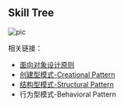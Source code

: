 ## Skill Tree
![pic](https://ws3.sinaimg.cn/large/006tNbRwgy1fv4fhbow12j31kw147wp4.jpg)

相关链接：
- [面向对象设计原则](https://github.com/flxyd/skill-tree/blob/master/designPattern/DesignPrinciples.md)
- [创建型模式-Creational Pattern](https://github.com/flxyd/skill-tree/blob/master/designPattern/CreationalPattern.md)
- [结构型模式-Structural Pattern](https://github.com/flxyd/skill-tree/blob/master/designPattern/StructuralPattern.md)
- 行为型模式-Behavioral Pattern
